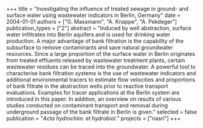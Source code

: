 +++
title = "Investigating the influence of treated sewage in ground- and surface water using wastewater indicators in Berlin, Germany"
date = 2004-01-01
authors = ["G. Massmann", "A. Knappe", "A. Pekdeger"]
publication_types = ["2"]
abstract = "Induced by well abstraction, surface water infiltrates into Berlin aquifers and is used for drinking water production. A major advantage of bank filtration is the capability of the subsurface to remove contaminants and save natural groundwater resources. Since a large proportion of the surface water in Berlin originates from treated effluents released by wastewater treatment plants, certain wastewater residues can be traced into the groundwater. A powerful tool to characterise bank filtration systems is the use of wastewater indicators and additional environmental tracers to estimate flow velocities and proportions of bank filtrate in the abstraction wells prior to reactive transport evaluations. Examples  for tracer applications at the Berlin system are introduced in this paper. In addition, an overview on results of various studies conducted on contaminant transport and removal during underground passage of the bank filtrate in Berlin is given."
selected = false
publication = "*Acta hydrochim. et hydrobiol.*"
projects = ["nasri"]
+++

